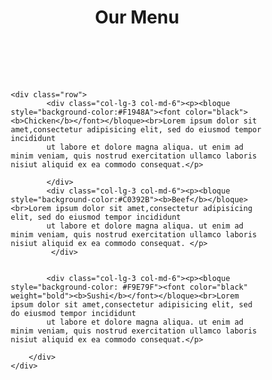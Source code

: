 

<!doctype html>
<html> 
<head>
<meta charset="utf-8"> 
<meta name = "viewport" content="width=device-width,initial-scale=1">
<title >Task 1</title>


  <style>
* {
	box-sizing: border-box; 
}
	
	h1 {
		margin-bottom: 100px;
	}

	p{
		border: 2px solid black; 
		background-color: #808080;
		padding: 20px 40px 20px 40px; 
		width: 90%;
		height: 190px;
		margin-right: auto;
		margin-left: auto;
		font-family: Helvetica; 
		color: white;

	
	}

	bloque {
    width: 120px;
    height: 35px;
    line-height: 50px;
    font-size: inherit; /* Indiferente */
    float: right; /* Y (relacionado con align-items) */
    text-align: center;
    color: white;
    border: 2px solid black; 
    margin-top: -20px; 
    margin-right: -42px;

}

	
	#content{
		background-color: #d0166a;
	}

	.row {
		width: 100%;
	}
	@media (min-width: 1200px){
		.col-lg-1,.col-lg-2,.col-lg-3,.col-lg-4,.col-lg-5,.col-lg-6,.col-lg-7,
		.col-lg-8,.col-lg-9,.col-lg-10,.col-lg-11,.col-lg-12 {
			float: left;
			border: 1px ; 
			 position: relative;
			 left: 160px;
			

		}
		.col-lg-1{
			width: 8.33%;
		}
		.col-lg-2{
			width: 16.66%;
		}
		.col-lg-3{
			width: 25%;

		}
		.col-lg-4{
			width: 33%;
		}
		.col-lg-5{
			width: 41.66%;
		}
		.col-lg-6{
			width: 50%;
		}
		.col-lg-7{
			width: 58.33%;
		}
		.col-lg-8{
			width: 66.66%;
		}
		.col-lg-9{
			width: 74.99%;
		}
		.col-lg-10{
			width: 83.33%;
		}
		.col-lg-11 {
			width: 91.66%;
		}
		.col-lg-12{
			width: 100%;
		}
	}

	@media(min-width: 950px) and (max-width: 1199px){
		.col-md-1,.col-md-2,.col-md-3,.col-md-4,.col-md-5,.col-md-6,.col-md-7,
		.col-md-8,.col-md-9,.col-md-10,.col-md-11,.col-md-12{
			float:left;
		   border: 1px ; 
		   position: relative;
		   left: 160px;
		}
		.col-md-1 {
			width: 8.33%;
		} 
		.col-md-2 {
			width: 16.66%;
		}
		.col-md-3 {
			width: 25%;

		}
		.col-md-4 {
			width: 33%;
		} 
		.col-md-5 {
			width: 41.66%;
		} 
		.col-md-6 {
			width: 50%;
		} 
		.col-md-7 {
			width: 58.33%;
		} 
		.col-md-8 {
			width: 66.66%;
		} 
		.col-md-9 {
			width: 74.99%;
		} 
		.col-md-10 {
			width: 83.33%;
		} 
		.col-md-11 {
			width: 91.66%;
		} 
		.col-md-12 {
			width: 100%;
		} 
	}
</style>
</head>

<body> 
	<h1 align="center"> Our Menu  </h1>
	
    <div class="row"> 
		    <div class="col-lg-3 col-md-6"><p><bloque style="background-color:#F1948A"><font color="black"><b>Chicken</b></font></bloque><br>Lorem ipsum dolor sit amet,consectetur adipisicing elit, sed do eiusmod tempor incididunt
		    ut labore et dolore magna aliqua. ut enim ad minim veniam, quis nostrud exercitation ullamco laboris nisiut aliquid ex ea commodo consequat.</p> 
                 
		    </div>
			<div class="col-lg-3 col-md-6"><p><bloque style="background-color:#C0392B"><b>Beef</b></bloque><br>Lorem ipsum dolor sit amet,consectetur adipisicing elit, sed do eiusmod tempor incididunt
		    ut labore et dolore magna aliqua. ut enim ad minim veniam, quis nostrud exercitation ullamco laboris nisiut aliquid ex ea commodo consequat. </p>
		     </div>


			<div class="col-lg-3 col-md-6"><p><bloque style="background-color: #F9E79F"><font color="black" weight="bold"><b>Sushi</b></font></bloque><br>Lorem ipsum dolor sit amet,consectetur adipisicing elit, sed do eiusmod tempor incididunt
		    ut labore et dolore magna aliqua. ut enim ad minim veniam, quis nostrud exercitation ullamco laboris nisiut aliquid ex ea commodo consequat.</p> 

		</div>
    </div>

	
</body>


</html>
